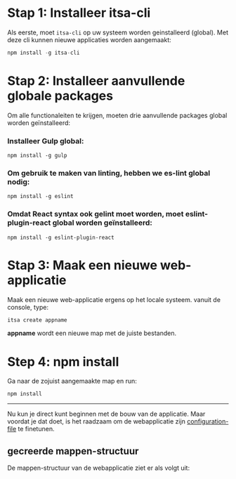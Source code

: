 # Stap 1: Installeer itsa-cli

Als eerste, moet `itsa-cli` op uw systeem worden geinstalleerd (global). Met deze cli kunnen nieuwe applicaties worden aangemaakt:

```js
npm install -g itsa-cli
```

# Stap 2: Installeer aanvullende globale packages

Om alle functionaleiten te krijgen, moeten drie aanvullende packages global worden geïnstalleerd:

### Installeer Gulp global:

```
npm install -g gulp
```

### Om gebruik te maken van linting, hebben we es-lint global nodig:

```
npm install -g eslint
```

### Omdat React syntax ook gelint moet worden, moet eslint-plugin-react global worden geïnstalleerd:

```
npm install -g eslint-plugin-react
```

# Stap 3: Maak een nieuwe web-applicatie

Maak een nieuwe web-applicatie ergens op het locale systeem. vanuit de console, type:

```js
itsa create appname
```

**appname** wordt een nieuwe map met de juiste bestanden.

# Step 4: npm install

Ga naar de zojuist aangemaakte map en run:

```js
npm install
```

--------------


Nu kun je direct kunt beginnen met de bouw van de applicatie. Maar voordat je dat doet, is het raadzaam om de webapplicatie zijn [configuration-file](/configuration) te finetunen.

## gecreerde mappen-structuur

De mappen-structuur van de webapplicatie ziet er als volgt uit:
